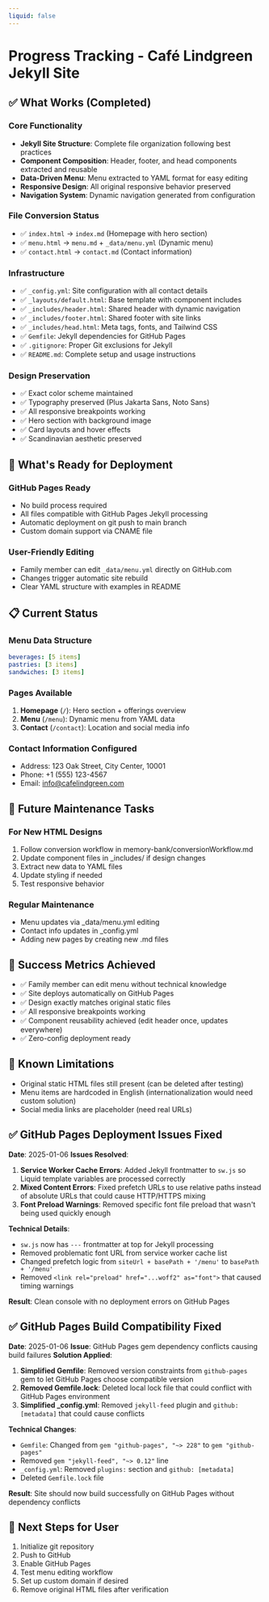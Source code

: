 ```yaml
---
liquid: false
---
```


# Progress Tracking - Café Lindgreen Jekyll Site

## ✅ What Works (Completed)

### Core Functionality
- **Jekyll Site Structure**: Complete file organization following best practices
- **Component Composition**: Header, footer, and head components extracted and reusable
- **Data-Driven Menu**: Menu extracted to YAML format for easy editing
- **Responsive Design**: All original responsive behavior preserved
- **Navigation System**: Dynamic navigation generated from configuration

### File Conversion Status
- ✅ `index.html` → `index.md` (Homepage with hero section)
- ✅ `menu.html` → `menu.md` + `_data/menu.yml` (Dynamic menu)
- ✅ `contact.html` → `contact.md` (Contact information)

### Infrastructure
- ✅ `_config.yml`: Site configuration with all contact details
- ✅ `_layouts/default.html`: Base template with component includes
- ✅ `_includes/header.html`: Shared header with dynamic navigation
- ✅ `_includes/footer.html`: Shared footer with site links
- ✅ `_includes/head.html`: Meta tags, fonts, and Tailwind CSS
- ✅ `Gemfile`: Jekyll dependencies for GitHub Pages
- ✅ `.gitignore`: Proper Git exclusions for Jekyll
- ✅ `README.md`: Complete setup and usage instructions

### Design Preservation
- ✅ Exact color scheme maintained
- ✅ Typography preserved (Plus Jakarta Sans, Noto Sans)
- ✅ All responsive breakpoints working
- ✅ Hero section with background image
- ✅ Card layouts and hover effects
- ✅ Scandinavian aesthetic preserved

## 🚀 What's Ready for Deployment

### GitHub Pages Ready
- No build process required
- All files compatible with GitHub Pages Jekyll processing
- Automatic deployment on git push to main branch
- Custom domain support via CNAME file

### User-Friendly Editing
- Family member can edit `_data/menu.yml` directly on GitHub.com
- Changes trigger automatic site rebuild
- Clear YAML structure with examples in README

## 📋 Current Status

### Menu Data Structure
```yaml
beverages: [5 items]
pastries: [3 items] 
sandwiches: [3 items]
```

### Pages Available
1. **Homepage** (`/`): Hero section + offerings overview
2. **Menu** (`/menu`): Dynamic menu from YAML data
3. **Contact** (`/contact`): Location and social media info

### Contact Information Configured
- Address: 123 Oak Street, City Center, 10001
- Phone: +1 (555) 123-4567
- Email: info@cafelindgreen.com

## 🔄 Future Maintenance Tasks

### For New HTML Designs
1. Follow conversion workflow in memory-bank/conversionWorkflow.md
2. Update component files in _includes/ if design changes
3. Extract new data to YAML files
4. Update styling if needed
5. Test responsive behavior

### Regular Maintenance
- Menu updates via _data/menu.yml editing
- Contact info updates in _config.yml
- Adding new pages by creating new .md files

## 🎯 Success Metrics Achieved
- ✅ Family member can edit menu without technical knowledge
- ✅ Site deploys automatically on GitHub Pages
- ✅ Design exactly matches original static files
- ✅ All responsive breakpoints working
- ✅ Component reusability achieved (edit header once, updates everywhere)
- ✅ Zero-config deployment ready

## 🚧 Known Limitations
- Original static HTML files still present (can be deleted after testing)
- Menu items are hardcoded in English (internationalization would need custom solution)
- Social media links are placeholder (need real URLs)

## ✅ GitHub Pages Deployment Issues Fixed
**Date**: 2025-01-06
**Issues Resolved**:
1. **Service Worker Cache Errors**: Added Jekyll frontmatter to `sw.js` so Liquid template variables are processed correctly
2. **Mixed Content Errors**: Fixed prefetch URLs to use relative paths instead of absolute URLs that could cause HTTP/HTTPS mixing
3. **Font Preload Warnings**: Removed specific font file preload that wasn't being used quickly enough

**Technical Details**:
- `sw.js` now has `---` frontmatter at top for Jekyll processing
- Removed problematic font URL from service worker cache list
- Changed prefetch logic from `siteUrl + basePath + '/menu'` to `basePath + '/menu'`
- Removed `<link rel="preload" href="...woff2" as="font">` that caused timing warnings

**Result**: Clean console with no deployment errors on GitHub Pages

## ✅ GitHub Pages Build Compatibility Fixed
**Date**: 2025-01-06
**Issue**: GitHub Pages gem dependency conflicts causing build failures
**Solution Applied**:
1. **Simplified Gemfile**: Removed version constraints from `github-pages` gem to let GitHub Pages choose compatible version
2. **Removed Gemfile.lock**: Deleted local lock file that could conflict with GitHub Pages environment  
3. **Simplified _config.yml**: Removed `jekyll-feed` plugin and `github: [metadata]` that could cause conflicts

**Technical Changes**:
- `Gemfile`: Changed from `gem "github-pages", "~> 228"` to `gem "github-pages"`
- Removed `gem "jekyll-feed", "~> 0.12"` line 
- `_config.yml`: Removed `plugins:` section and `github: [metadata]`
- Deleted `Gemfile.lock` file

**Result**: Site should now build successfully on GitHub Pages without dependency conflicts

## 📝 Next Steps for User
1. Initialize git repository
2. Push to GitHub
3. Enable GitHub Pages
4. Test menu editing workflow
5. Set up custom domain if desired
6. Remove original HTML files after verification

